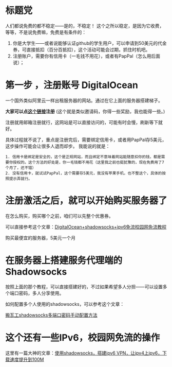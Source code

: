 # 标题党 
人们都说免费的都不稳定——是的，不稳定！ 这个之所以稳定，是因为它收费，等等，不是说免费嘛，免费是有条件的：
1. 你是大学生——或者说能够认证github的学生用户，可以申请到50美元的代金券，可直接抵扣（百分百抵扣），这个活动可能会过期，抓住时机吧。
2. 注册账户，需要你有信用卡（一毛钱不用花），或者有PapPal（怎么用后面说）；

# 第一步 ，注册账号  DigitalOcean

一个国外类似阿里云一样出租服务器的网站。通过在它上面的服务器搭建梯子。

**大家可以点[这个链接](https://m.do.co/c/fe2085540e40)注册** (这个就是类似邀请码，你得一些奖励，我也能得一些。)

注册就用邮箱注册就行，这网站是可以直接访问的，可能有时会慢，刷新等下就好。

具体过程就不说了，重点是注册完后，需要绑定信用卡，或者用PapPal存5美元，这步操作可能会让很多人退而却步。 我能说的就是：
    
    1. 信用卡是绑定是安全的，这个是正规网站，而且绑定不意味着网站能随意扣你的钱，都是需要你授权的。这个方法的好处是，你一毛钱都不用花（这里我之前也挺犹豫的，现在免费用了7个月了，还不错）
    2. 没有信用卡，就试试PapPal，这个需要存5美元，我没有苹果手机，也不整这个，具体的按照提示弄就行。

# 注册激活之后，就可以开始购买服务器了

在怎么购买，购买哪个之前，咱们可以先整个优惠券。

可以直接参考这个文章：[DigitalOcean+shadowsocks+ipv6免流校园网免流教程](https://blog.csdn.net/sinat_36053757/article/details/78403488)

购买最便宜的服务器，5美元一个月

# 在服务器上搭建服务代理端的Shadowsocks

按照上面的那个教程，可以直接搭建好的，不过如果希望多人分担——可以设置多个端口密码，多人分享使用。

如何配置多个人使用的shadowsocks，可以参考这个文章：

[搬瓦工shadowsocks多端口密码手动配置方法](https://blog.whsir.com/post-274.html)


# 这个还有一些IPv6，校园网免流的操作


这里有一篇大神的文章：[使用shadowsocks，搭建ipv6 VPN，让ipv4上ipv6，下载速度提升到100M](https://www.polarxiong.com/archives/%E6%90%AD%E5%BB%BAipv6-VPN-%E8%AE%A9ipv4%E4%B8%8Aipv6-%E4%B8%8B%E8%BD%BD%E9%80%9F%E5%BA%A6%E6%8F%90%E5%8D%87%E5%88%B0100M.html)


